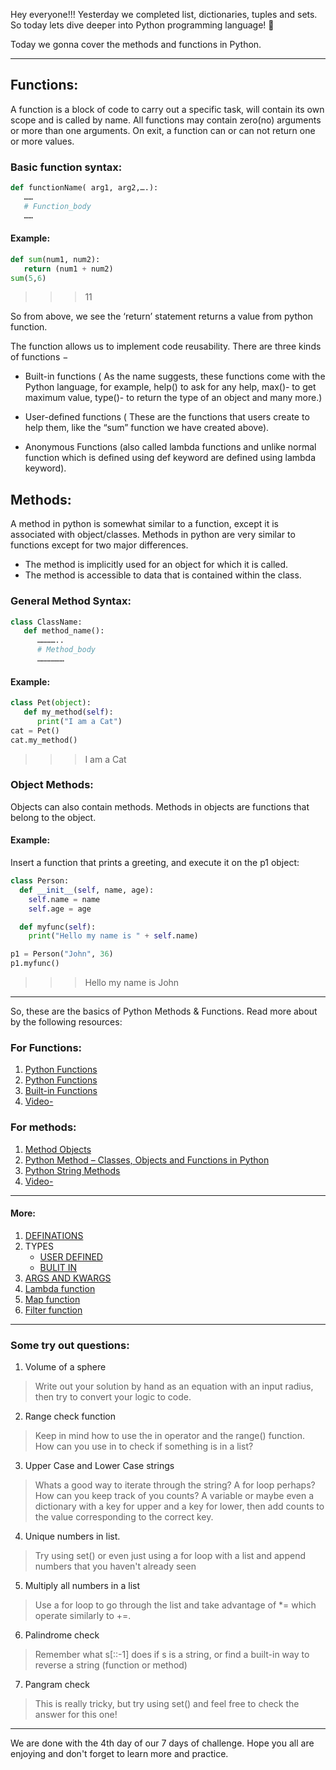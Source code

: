 Hey everyone!!! Yesterday we completed list, dictionaries, tuples and sets. So today lets dive deeper into Python programming language! 🚀

Today we gonna cover the methods and functions in Python.

<hr>

## Functions:
A function is a block of code to carry out a specific task, will contain its own scope and is called by name. All functions may contain zero(no) arguments or more than one arguments. On exit, a function can or can not return one or more values.

### Basic function syntax:
```python
def functionName( arg1, arg2,….):
   ……
   # Function_body
   ……
```

#### Example:
```python
def sum(num1, num2):
   return (num1 + num2)
sum(5,6)
```
>>> 11

So from above, we see the ‘return’ statement returns a value from python function.

The function allows us to implement code reusability. There are three kinds of functions −
- Built-in functions ( As the name suggests, these functions come with the Python language, for example, help() to ask for any help, max()- to get maximum value, type()- to return the type of an object and many more.)

- User-defined functions ( These are the functions that users create to help them, like the “sum” function we have created above).

- Anonymous Functions (also called lambda functions and unlike normal function which is defined using def keyword are defined using lambda keyword).

## Methods:
A method in python is somewhat similar to a function, except it is associated with object/classes. Methods in python are very similar to functions except for two major differences.
- The method is implicitly used for an object for which it is called.
- The method is accessible to data that is contained within the class.

### General Method Syntax:
```python
class ClassName:
   def method_name():
      …………..
      # Method_body
      ………………
```

#### Example:
```python
class Pet(object):
   def my_method(self):
      print("I am a Cat")
cat = Pet()
cat.my_method()
```
>>> I am a Cat


### Object Methods:
Objects can also contain methods. Methods in objects are functions that belong to the object.

#### Example:
Insert a function that prints a greeting, and execute it on the p1 object:
```python
class Person:
  def __init__(self, name, age):
    self.name = name
    self.age = age

  def myfunc(self):
    print("Hello my name is " + self.name)

p1 = Person("John", 36)
p1.myfunc()
```

>>> Hello my name is John

<hr>
So, these are the basics of Python Methods & Functions. Read more about by the following resources:

### For Functions:
1. [Python Functions](https://www.w3schools.com/python/python_functions.asp)
2. [Python Functions](https://www.programiz.com/python-programming/function)
3. [Built-in Functions](https://docs.python.org/3/library/functions.html)
4. [Video- ](https://www.youtube.com/watch?v=u-OmVr_fT4s)

### For methods:
1. [Method Objects](https://docs.python.org/3/tutorial/classes.html#method-objects)
2. [Python Method – Classes, Objects and Functions in Python](https://data-flair.training/blogs/python-method/)
3. [Python String Methods](https://www.w3schools.com/python/python_ref_string.asp)
4. [Video- ](https://www.youtube.com/watch?v=fbaSAS9DWZw)


<hr>

#### More:

1. [DEFINATIONS](https://www.programiz.com/python-programming/function)
2. TYPES 
   - [USER DEFINED](https://www.programiz.com/python-programming/user-defined-function)
   - [BULIT IN](https://www.programiz.com/python-programming/methods/built-in)
3. [ARGS AND KWARGS](https://www.programiz.com/python-programming/args-and-kwargs)
4. [Lambda function](https://www.w3schools.com/python/python_lambda.asp)
5. [Map function](https://www.geeksforgeeks.org/python-map-function/)
6. [Filter function](https://www.geeksforgeeks.org/filter-in-python/)

<hr>

### Some try out questions:

1. Volume of a sphere

> Write out your solution by hand as an equation with an input radius, then try to convert your logic to code.

2. Range check function

> Keep in mind how to use the in operator and the range() function. How can you use in to check if something is in a list?

3. Upper Case and Lower Case strings

> Whats a good way to iterate through the string? A for loop perhaps? How can you keep track of you counts? A variable or maybe even a dictionary with a key for upper and a key for lower, then add counts to the value corresponding to the correct key.

4. Unique numbers in list.

> Try using set() or even just using a for loop with a list and append numbers that you haven't already seen

5. Multiply all numbers in a list

> Use a for loop to go through the list and take advantage of *= which operate similarly to +=.

6. Palindrome check

> Remember what s[::-1] does if s is a string, or find a built-in way to reverse a string (function or method)

7. Pangram check

> This is really tricky, but try using set() and feel free to check the answer for this one!

<hr>

We are done with the 4th day of our 7 days of challenge. Hope you all are enjoying and don't forget to learn more and practice.

